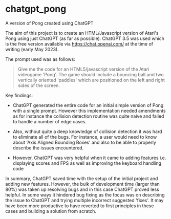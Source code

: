 # chatgpt_pong
A version of Pong created using ChatGPT

The aim of this project is to create an HTML/Javascript version of Atari's Pong using just ChatGPT (as far as possible). ChatGPT 3.5 was used which is the free version available via https://chat.openai.com/ at the time of writing (early May 2023).

The prompt used was as follows:

> Give me the code for an HTML5/javascript version of the Atari videogame 'Pong'. The game should include a bouncing ball and two vertically oriented 'paddles' which are positioned on the left and right sides of the screen.

Key findings:

- ChatGPT generated the entire code for an initial simple version of Pong with a single prompt. However this implementation needed amendments as for instance the collision detection routine was quite naive and failed to handle a number of edge cases.

- Also, without quite a deep knowledge of collision detection it was hard to eliminate all of the bugs. For instance, a user would need to know about 'Axis Aligned Bounding Boxes' and also to be able to properly describe the issues encountered.

- However, ChatGPT was very helpful when it came to adding features i.e. displaying scores and FPS as well as improving the keyboard handling code

In summary, ChatGPT saved time with the setup of the initial project and adding new features. However, the bulk of development time (larger than 80%) was taken up resolving bugs and in this case ChatGPT proved less helpful. In some ways it hindered bug fixing as the focus was on describing the issue to ChatGPT and trying multiple incorrect suggested 'fixes'. It may have been more productive to have reverted to first principles in these cases and building a solution from scratch.



